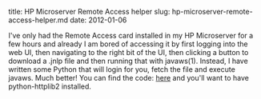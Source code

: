 title: HP Microserver Remote Access helper
slug: hp-microserver-remote-access-helper.md
date: 2012-01-06


I've only had the Remote Access card installed in my HP Microserver for a few hours and already I am bored of accessing it by first logging into the web UI, then navigating to the right bit of the UI, then clicking a button to download a .jnlp file and then running that with javaws(1).
Instead, I have written some Python that will login for you, fetch the file and execute javaws. Much better!
You can find the code: [here](http://bazaar.launchpad.net/~cmsj/+junk/microserver/view/head:/vkvm.py) and you'll want to have python-httplib2 installed.